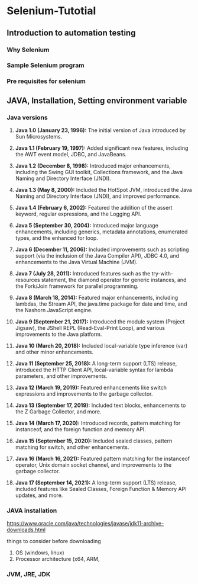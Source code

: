 # Selenium-Tutotial
## Introduction to automation testing
### Why Selenium 
### Sample Selenium program
### Pre requisites for selenium
## JAVA, Installation, Setting environment variable
### Java versions
1. **Java 1.0 (January 23, 1996):** The initial version of Java introduced by Sun Microsystems.

2. **Java 1.1 (February 19, 1997):** Added significant new features, including the AWT event model, JDBC, and JavaBeans.

3. **Java 1.2 (December 8, 1998):** Introduced major enhancements, including the Swing GUI toolkit, Collections framework, and the Java Naming and Directory Interface (JNDI).

4. **Java 1.3 (May 8, 2000):** Included the HotSpot JVM, introduced the Java Naming and Directory Interface (JNDI), and improved performance.

5. **Java 1.4 (February 6, 2002):** Featured the addition of the assert keyword, regular expressions, and the Logging API.

6. **Java 5 (September 30, 2004):** Introduced major language enhancements, including generics, metadata annotations, enumerated types, and the enhanced for loop.

7. **Java 6 (December 11, 2006):** Included improvements such as scripting support (via the inclusion of the Java Compiler API), JDBC 4.0, and enhancements to the Java Virtual Machine (JVM).

8. **Java 7 (July 28, 2011):** Introduced features such as the try-with-resources statement, the diamond operator for generic instances, and the Fork/Join framework for parallel programming.

9. **Java 8 (March 18, 2014):** Featured major enhancements, including lambdas, the Stream API, the java.time package for date and time, and the Nashorn JavaScript engine.

10. **Java 9 (September 21, 2017):** Introduced the module system (Project Jigsaw), the JShell REPL (Read-Eval-Print Loop), and various improvements to the Java platform.

11. **Java 10 (March 20, 2018):** Included local-variable type inference (var) and other minor enhancements.

12. **Java 11 (September 25, 2018):** A long-term support (LTS) release, introduced the HTTP Client API, local-variable syntax for lambda parameters, and other improvements.

13. **Java 12 (March 19, 2019):** Featured enhancements like switch expressions and improvements to the garbage collector.

14. **Java 13 (September 17, 2019):** Included text blocks, enhancements to the Z Garbage Collector, and more.

15. **Java 14 (March 17, 2020):** Introduced records, pattern matching for instanceof, and the foreign function and memory API.

16. **Java 15 (September 15, 2020):** Included sealed classes, pattern matching for switch, and other enhancements.

17. **Java 16 (March 16, 2021):** Featured pattern matching for the instanceof operator, Unix domain socket channel, and improvements to the garbage collector.

18. **Java 17 (September 14, 2021):** A long-term support (LTS) release, included features like Sealed Classes, Foreign Function & Memory API updates, and more.

### JAVA installation

https://www.oracle.com/java/technologies/javase/jdk11-archive-downloads.html

things to consider before downloading
1. OS (windows, linux)
2. Processor architecture (x64, ARM, 

### JVM, JRE, JDK



